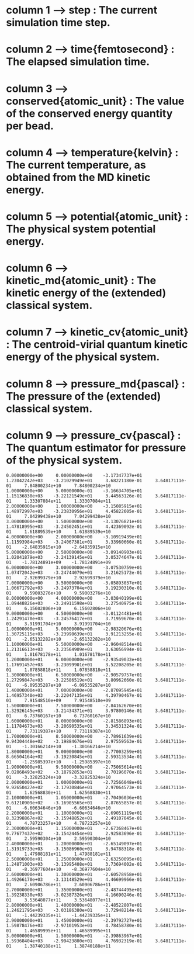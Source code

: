 # column   1     --> step : The current simulation time step.
# column   2     --> time{femtosecond} : The elapsed simulation time.
# column   3     --> conserved{atomic_unit} : The value of the conserved energy quantity per bead.
# column   4     --> temperature{kelvin} : The current temperature, as obtained from the MD kinetic energy.
# column   5     --> potential{atomic_unit} : The physical system potential energy.
# column   6     --> kinetic_md{atomic_unit} : The kinetic energy of the (extended) classical system.
# column   7     --> kinetic_cv{atomic_unit} : The centroid-virial quantum kinetic energy of the physical system.
# column   8     --> pressure_md{pascal} : The pressure of the (extended) classical system.
# column   9     --> pressure_cv{pascal} : The quantum estimator for pressure of the physical system.
    0.00000000e+00     0.00000000e+00    -3.17347737e+01     1.23042242e+03    -3.21029949e+01     3.68221180e-01     3.64817111e-01     7.84800234e+10     7.84800234e+10   
    1.00000000e+00     5.00000000e-01    -3.16634705e+01     1.15136830e+03    -3.22121549e+01     3.44563126e-01     3.64817111e-01     1.33307084e+11     1.33307084e+11   
    2.00000000e+00     1.00000000e+00    -3.15085915e+01     1.48972997e+03    -3.23830956e+01     4.45822605e-01     3.64817111e-01     7.04299438e+10     7.04299438e+10   
    3.00000000e+00     1.50000000e+00    -3.13076821e+01     1.47818995e+03    -3.24502451e+01     4.42369092e-01     3.64817111e-01     1.61889539e+10     1.61889539e+10   
    4.00000000e+00     2.00000000e+00    -3.10919439e+01     1.11593984e+03    -3.24067381e+01     3.33960660e-01     3.64817111e-01    -2.64835915e+10    -2.64835915e+10   
    5.00000000e+00     2.50000000e+00    -3.09140903e+01     1.02041879e+03    -3.24139145e+01     3.05374647e-01     3.64817111e-01    -1.78124891e+09    -1.78124891e+09   
    6.00000000e+00     3.00000000e+00    -3.07530759e+01     1.07472042e+03    -3.24744079e+01     3.21625172e-01     3.64817111e-01     2.92699379e+10     2.92699379e+10   
    7.00000000e+00     3.50000000e+00    -3.05893037e+01     1.06671792e+03    -3.24973704e+01     3.19230310e-01     3.64817111e-01     9.59003276e+10     9.59003276e+10   
    8.00000000e+00     4.00000000e+00    -3.03840199e+01     1.09448826e+03    -3.24911598e+01     3.27540975e-01     3.64817111e-01     6.15602806e+10     6.15602806e+10   
    9.00000000e+00     4.50000000e+00    -3.01124481e+01     1.24291470e+03    -3.24576417e+01     3.71959670e-01     3.64817111e-01     3.91991704e+10     3.91991704e+10   
    1.00000000e+01     5.00000000e+00    -2.98320676e+01     1.30725115e+03    -3.23990639e+01     3.91213255e-01     3.64817111e-01    -2.65132282e+10    -2.65132282e+10   
    1.10000000e+01     5.50000000e+00    -2.96048514e+01     1.21316613e+03    -3.23564909e+01     3.63056994e-01     3.64817111e-01     1.01678178e+11     1.01678178e+11   
    1.20000000e+01     6.00000000e+00    -2.93549032e+01     1.17691457e+03    -3.23099901e+01     3.52208205e-01     3.64817111e-01     1.07858818e+11     1.07858818e+11   
    1.30000000e+01     6.50000000e+00    -2.90579757e+01     1.27299847e+03    -3.22586519e+01     3.80962660e-01     3.64817111e-01    -6.09535287e+10    -6.09535287e+10   
    1.40000000e+01     7.00000000e+00    -2.87095945e+01     1.46957340e+03    -3.22047135e+01     4.39790467e-01     3.64817111e-01     7.91548510e+09     7.91548510e+09   
    1.50000000e+01     7.50000000e+00    -2.84162670e+01     1.32926145e+03    -3.21434371e+01     3.97800146e-01     3.64817111e-01     6.73760167e+10     6.73760167e+10   
    1.60000000e+01     8.00000000e+00    -2.81586893e+01     1.11784673e+03    -3.20690535e+01     3.34531324e-01     3.64817111e-01     7.73119387e+10     7.73119387e+10   
    1.70000000e+01     8.50000000e+00    -2.78961639e+01     9.94304448e+02    -3.19884676e+01     2.97559563e-01     3.64817111e-01    -1.30166214e+10    -1.30166214e+10   
    1.80000000e+01     9.00000000e+00    -2.77003259e+01     8.66504164e+02    -3.19230845e+01     2.59313534e-01     3.64817111e-01    -1.25985397e+10    -1.25985397e+10   
    1.90000000e+01     9.50000000e+00    -2.75065614e+01     9.02868493e+02    -3.18792853e+01     2.70196070e-01     3.64817111e-01    -3.32825324e+10    -3.32825324e+10   
    2.00000000e+01     1.00000000e+01    -2.72566048e+01     9.92650427e+02    -3.17930846e+01     2.97064573e-01     3.64817111e-01     1.62568830e+11     1.62568830e+11   
    2.10000000e+01     1.05000000e+01    -2.70496036e+01     9.61210909e+02    -3.16905565e+01     2.87655857e-01     3.64817111e-01    -6.60634646e+10    -6.60634646e+10   
    2.20000000e+01     1.10000000e+01    -2.69051119e+01     8.32398867e+02    -3.15948852e+01     2.49107045e-01     3.64817111e-01     4.78723257e+10     4.78723257e+10   
    2.30000000e+01     1.15000000e+01    -2.67368467e+01     9.77677437e+02    -3.15424454e+01     2.92583696e-01     3.64817111e-01     2.59590304e+10     2.59590304e+10   
    2.40000000e+01     1.20000000e+01    -2.65149097e+01     1.31919733e+03    -3.15086960e+01     3.94788318e-01     3.64817111e-01     1.47988181e+11     1.47988181e+11   
    2.50000000e+01     1.25000000e+01    -2.63250095e+01     1.24871003e+03    -3.13995408e+01     3.73694002e-01     3.64817111e-01    -8.36977604e+10    -8.36977604e+10   
    2.60000000e+01     1.30000000e+01    -2.60578958e+01     1.49266170e+03    -3.13148529e+01     4.46699966e-01     3.64817111e-01     2.60906786e+11     2.60906786e+11   
    2.70000000e+01     1.35000000e+01    -2.48744495e+01     1.39238330e+03    -3.02387326e+01     4.16690246e-01     3.64817111e-01     3.53648077e+11     3.53648077e+11   
    2.80000000e+01     1.40000000e+01    -2.48522807e+01     1.24621795e+03    -3.03186380e+01     3.72948214e-01     3.64817111e-01    -1.44239335e+11    -1.44239335e+11   
    2.90000000e+01     1.45000000e+01    -2.39792727e+01     1.59878476e+03    -2.97101953e+01     4.78458780e-01     3.64817111e-01     1.46589995e+11     1.46589995e+11   
    3.00000000e+01     1.50000000e+01    -2.39863967e+01     1.59368404e+03    -2.99423800e+01     4.76932319e-01     3.64817111e-01     1.38740188e+11     1.38740188e+11   
